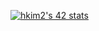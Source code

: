 [![hkim2's 42 stats](https://badge42.vercel.app/api/v2/cl5kn32fm003009l8df56wubt/stats?cursusId=21&coalitionId=86)](https://github.com/JaeSeoKim/badge42)
